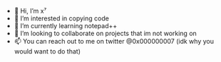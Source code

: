 - 👋 Hi, I’m x⁷
- 👀 I’m interested in copying code
- 🌱 I’m currently learning notepad++
- 💞️ I’m looking to collaborate on projects that im not working on
- 📫 You can reach out to me on twitter @0x000000007 (idk why you would want to do that)
